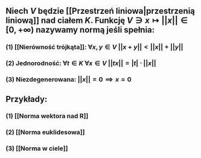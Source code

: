 ## Niech $V$ będzie [[Przestrzeń liniowa|przestrzenią liniową]] nad ciałem $K$. Funkcję $V \ni x \mapsto ||x|| \in [0,+\infty)$ nazywamy **normą** jeśli spełnia:
### (1) **[[Nierówność trójkąta]]**: $\forall x,y \in V \: ||x+y||<||x||+||y||$
### (2) **Jednorodność**: $\forall t \in K \: \forall x \in V \: ||tx|| = |t|\cdot ||x||$
### (3) **Niezdegenerowana**: $||x|| = 0 \implies x = 0$

## **Przykłady**:
### (1) [[Norma wektora nad R]]
### (2) [[Norma euklidesowa]]
### (3) [[Norma w ciele]] 
